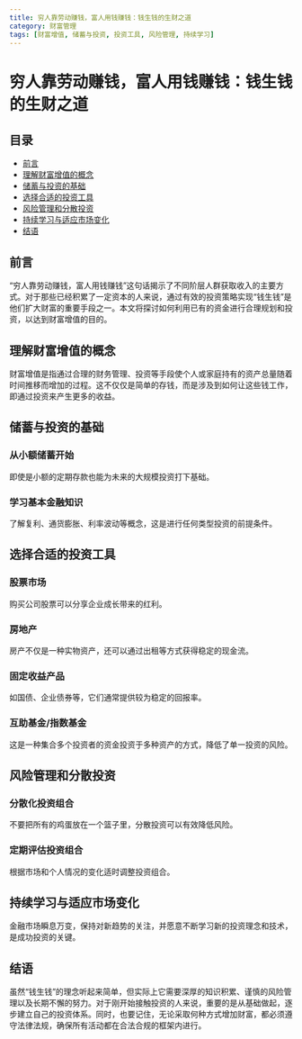 ```yaml
---
title: 穷人靠劳动赚钱，富人用钱赚钱：钱生钱的生财之道
category: 财富管理
tags: [财富增值, 储蓄与投资, 投资工具, 风险管理, 持续学习]
---
```

# 穷人靠劳动赚钱，富人用钱赚钱：钱生钱的生财之道

## 目录
- [前言](#前言)
- [理解财富增值的概念](#理解财富增值的概念)
- [储蓄与投资的基础](#储蓄与投资的基础)
- [选择合适的投资工具](#选择合适的投资工具)
- [风险管理和分散投资](#风险管理和分散投资)
- [持续学习与适应市场变化](#持续学习与适应市场变化)
- [结语](#结语)

## 前言
“穷人靠劳动赚钱，富人用钱赚钱”这句话揭示了不同阶层人群获取收入的主要方式。对于那些已经积累了一定资本的人来说，通过有效的投资策略实现“钱生钱”是他们扩大财富的重要手段之一。本文将探讨如何利用已有的资金进行合理规划和投资，以达到财富增值的目的。

## 理解财富增值的概念
财富增值是指通过合理的财务管理、投资等手段使个人或家庭持有的资产总量随着时间推移而增加的过程。这不仅仅是简单的存钱，而是涉及到如何让这些钱工作，即通过投资来产生更多的收益。

## 储蓄与投资的基础
### 从小额储蓄开始
即使是小额的定期存款也能为未来的大规模投资打下基础。
### 学习基本金融知识
了解复利、通货膨胀、利率波动等概念，这是进行任何类型投资的前提条件。

## 选择合适的投资工具
### 股票市场
购买公司股票可以分享企业成长带来的红利。
### 房地产
房产不仅是一种实物资产，还可以通过出租等方式获得稳定的现金流。
### 固定收益产品
如国债、企业债券等，它们通常提供较为稳定的回报率。
### 互助基金/指数基金
这是一种集合多个投资者的资金投资于多种资产的方式，降低了单一投资的风险。

## 风险管理和分散投资
### 分散化投资组合
不要把所有的鸡蛋放在一个篮子里，分散投资可以有效降低风险。
### 定期评估投资组合
根据市场和个人情况的变化适时调整投资组合。

## 持续学习与适应市场变化
金融市场瞬息万变，保持对新趋势的关注，并愿意不断学习新的投资理念和技术，是成功投资的关键。

## 结语
虽然“钱生钱”的理念听起来简单，但实际上它需要深厚的知识积累、谨慎的风险管理以及长期不懈的努力。对于刚开始接触投资的人来说，重要的是从基础做起，逐步建立自己的投资体系。同时，也要记住，无论采取何种方式增加财富，都必须遵守法律法规，确保所有活动都在合法合规的框架内进行。